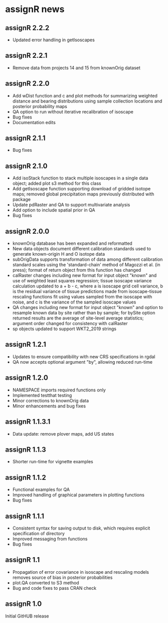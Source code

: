 # assignR news

## assignR 2.2.2
* Updated error handling in getIsoscapes

## assignR 2.2.1
* Remove data from projects 14 and 15 from knownOrig dataset

## assignR 2.2.0
* Add wDist function and c and plot methods for summarizing weighted distance and bearing distributions using sample collection locations and posterior probability maps
* QA option to run without iterative recalibration of isoscape
* Bug fixes
* Documentation edits

## assignR 2.1.1
* Bug fixes

## assignR 2.1.0
* Add isoStack function to stack multiple isoscapes in a single data object; added plot s3 method for this class
* Add getIsoscape function supporting download of gridded isotope maps; removed global precipitation maps previously distributed with package
* Update pdRaster and QA to support multivariate analysis
* Add option to include spatial prior in QA
* Bug fixes

## assignR 2.0.0

* knownOrig database has been expanded and reformatted
* New data objects document different calibration standards used to generate known-origin H and O isotope data
* subOrigData supports transformation of data among different calibration standard scales using the 'standard-chain' method of Magozzi et al. (in press); format of return object from this function has changed
* calRaster changes including new format for input object "known" and use of weighted least squares regression; tissue isoscape variance calculation updated to a + b - c, where a is isoscape grid cell variance, b is the residual variance of tissue predictions made from isoscape-tissue rescaling functions fit using values sampled from the isoscape with noise, and c is the variance of the sampled isoscape values
* QA changes including new format for input object "known" and option to resample known data by site rather than by sample; for bySite option returned results are the average of site-level average statistics; argument order changed for consistency with calRaster
* sp objects updated to support WKT2_2019 strings

## assignR 1.2.1

* Updates to ensure compatibility with new CRS specifications in rgdal
* QA now accepts optional argument "by", allowing reduced run-time

## assignR 1.2.0

* NAMESPACE imports required functions only
* Implemented testthat testing
* Minor corrections to knownOrig data
* Minor enhancements and bug fixes

## assignR 1.1.3.1

* Data update: remove plover maps, add US states

## assignR 1.1.3

* Shorter run-time for vignette examples

## assignR 1.1.2

* Functional examples for QA
* Improved handling of graphical parameters in plotting functions
* Bug fixes

## assignR 1.1.1

* Consistent syntax for saving output to disk, which requires explicit specification of directory
* Improved messaging from functions
* Bug fixes

## assignR 1.1

* Propagation of error covariance in isoscape and rescaling models removes source of bias in posterior probabilities
* plot.QA converted to S3 method
* Bug and code fixes to pass CRAN check

## assignR 1.0

Initial GitHUB release
